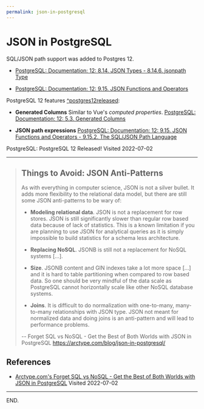 ```yaml
---
permalink: json-in-postgresql
---
```


# JSON in PostgreSQL

SQL/JSON path support was added to Postgres 12.

- [PostgreSQL: Documentation: 12: 8.14. JSON Types - 8.14.6. jsonpath Type](https://www.postgresql.org/docs/12/datatype-json.html#DATATYPE-JSONPATH)

- [PostgreSQL: Documentation: 12: 9.15. JSON Functions and Operators](https://www.postgresql.org/docs/12/functions-json.html#FUNCTIONS-SQLJSON-PATH)

PostgreSQL 12 features [^postgres12released][postgres12released]:
- **Generated Columns** Similar to Vue's _computed properties_.
[PostgreSQL: Documentation: 12: 5.3. Generated Columns](https://www.postgresql.org/docs/12/ddl-generated-columns.html)

- **JSON path expressions**
[PostgreSQL: Documentation: 12: 9.15. JSON Functions and Operators - 9.15.2. The SQL/JSON Path Language](https://www.postgresql.org/docs/12/functions-json.html#FUNCTIONS-SQLJSON-PATH)

[postgres12released]: https://www.postgresql.org/about/news/postgresql-12-released-1976/
PostgreSQL: PostgreSQL 12 Released!
Visited 2022-07-02

---

> ## Things to Avoid: JSON Anti-Patterns
> As with everything in computer science, JSON is not a silver bullet. It adds more flexibility to the relational data model, but there are still some JSON anti-patterns to be wary of:
> 
> - **Modeling relational data**. JSON is not a replacement for row stores. JSON is still significantly slower than regular row based data because of lack of statistics. This is a known limitation if you are planning to use JSON for analytical queries as it is simply impossible to build statistics for a schema less architecture.
>
> - **Replacing NoSQL**. JSONB is still not a replacement for NoSQL systems [...].
>
> - **Size**. JSONB content and GIN indexes take a lot more space [...] and it is hard to table partitioning when compared to row based data. So one should be very mindful of the data scale as PostgreSQL cannot horizontally scale like other NoSQL database systems.
>
> - **Joins**. It is difficult to do normalization with one-to-many, many-to-many relationships with JSON type. JSON not meant for normalized data and doing joins is an anti-pattern and will lead to performance problems.
>
> -- Forget SQL vs NoSQL - Get the Best of Both Worlds with JSON in PostgreSQL
https://arctype.com/blog/json-in-postgresql/


## References

- [Arctype.com's Forget SQL vs NoSQL - Get the Best of Both Worlds with JSON in PostgreSQL](https://arctype.com/blog/json-in-postgresql/)
Visited 2022-07-02

---

END.
